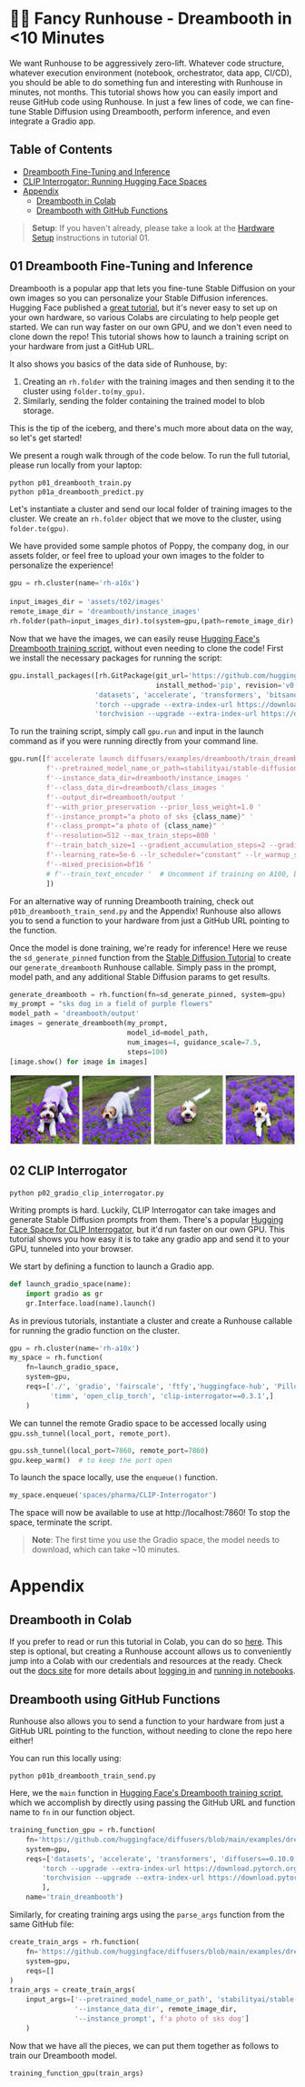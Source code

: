 # 🧑‍🎨 Fancy Runhouse - Dreambooth in <10 Minutes

We want Runhouse to be aggressively zero-lift. Whatever code
structure, whatever execution environment (notebook, 
orchestrator, data app, CI/CD), you should be able to do something fun
and interesting with Runhouse in minutes, not months. This tutorial
shows how you can easily import and reuse GitHub code using Runhouse.
In just a few lines of code, we can fine-tune Stable Diffusion using
Dreambooth, perform inference, and even integrate a Gradio app.

## Table of Contents
- [Dreambooth Fine-Tuning and Inference](#01-dreambooth-fine-tuning-and-inference)
- [CLIP Interrogator: Running Hugging Face Spaces](#02-clip-interrogator)
- [Appendix](#appendix)
    - [Dreambooth in Colab](#dreambooth-in-colab)
    - [Dreambooth with GitHub Functions](#dreambooth-using-github-functions)

> **Setup**:
If you haven't already, please take a look at the 
[Hardware Setup](../t01_Stable_Diffusion/README.md#00-hardware-setup) instructions in tutorial 01.

## 01 Dreambooth Fine-Tuning and Inference

Dreambooth is a popular app that lets you fine-tune Stable Diffusion on your
own images so you can personalize your Stable Diffusion inferences.
Hugging Face published a [great tutorial](https://huggingface.co/blog/dreambooth),
but it's never easy to set up on your own hardware, so various Colabs are circulating
to help people get started. We can run way faster on our own GPU, and we don't even 
need to clone down the repo! This tutorial shows how to launch a training script on your
hardware from just a GitHub URL. 

It also shows you basics of the data side of Runhouse, by:
1) Creating an `rh.folder` with the training images and then sending it to the
cluster using `folder.to(my_gpu)`. 
2) Similarly, sending the folder containing the trained model to blob storage.

This is the tip of the iceberg, and there's much more about data on the way, so
let's get started!

We present a rough walk through of the code below.
To run the full tutorial, please run locally from your laptop:
```commandline
python p01_dreambooth_train.py
python p01a_dreambooth_predict.py
```

Let's instantiate a cluster and send our local folder of training images to the
cluster. We create an `rh.folder` object that we move to the cluster, using
`folder.to(gpu)`.

We have provided some sample photos of Poppy, the company dog, in our assets folder,
or feel free to upload your own images to the folder to personalize the experience!

```python
gpu = rh.cluster(name='rh-a10x')

input_images_dir = 'assets/t02/images'
remote_image_dir = 'dreambooth/instance_images'
rh.folder(path=input_images_dir).to(system=gpu,(path=remote_image_dir)
```

Now that we have the images, we can easily reuse
[Hugging Face's Dreambooth training script](https://github.com/huggingface/diffusers/blob/main/examples/dreambooth/train_dreambooth.py),
without even needing to clone the code! First we install the necessary packages for running the script:

```python
gpu.install_packages([rh.GitPackage(git_url='https://github.com/huggingface/diffusers.git',
                                    install_method='pip', revision='v0.11.1'),
                     'datasets', 'accelerate', 'transformers', 'bitsandbytes',
                     'torch --upgrade --extra-index-url https://download.pytorch.org/whl/cu117',
                     'torchvision --upgrade --extra-index-url https://download.pytorch.org/whl/cu117'])
```

To run the training script, simply call `gpu.run` and input in the launch command as if you were
running directly from your command line.

```python
gpu.run([f'accelerate launch diffusers/examples/dreambooth/train_dreambooth.py '
         f'--pretrained_model_name_or_path=stabilityai/stable-diffusion-2-base '
         f'--instance_data_dir=dreambooth/instance_images '
         f'--class_data_dir=dreambooth/class_images '
         f'--output_dir=dreambooth/output '
         f'--with_prior_preservation --prior_loss_weight=1.0 '
         f'--instance_prompt="a photo of sks {class_name}" '
         f'--class_prompt="a photo of {class_name}" '
         f'--resolution=512 --max_train_steps=800 '
         f'--train_batch_size=1 --gradient_accumulation_steps=2 --gradient_checkpointing --use_8bit_adam '
         f'--learning_rate=5e-6 --lr_scheduler="constant" --lr_warmup_steps=0 --num_class_images=200 '
         f'--mixed_precision=bf16 '
         # f'--train_text_encoder '  # Uncomment if training on A100, but too heavy for A10G (AWS)
         ])
```

For an alternative way of running Dreambooth training, check out `p01b_dreambooth_train_send.py` and 
the Appendix! Runhouse also allows you to send a function to your hardware from just a GitHub URL 
pointing to the function.

Once the model is done training, we're ready for inference! Here we reuse the
`sd_generate_pinned` function from the [Stable Diffusion Tutorial](../t01_Stable_Diffusion/)
to create our `generate_dreambooth` Runhouse callable. Simply pass in the
prompt, model path, and any additional Stable Diffusion params to get results.

```python
generate_dreambooth = rh.function(fn=sd_generate_pinned, system=gpu)
my_prompt = "sks dog in a field of purple flowers"
model_path = 'dreambooth/output'
images = generate_dreambooth(my_prompt,
                             model_id=model_path,
                             num_images=4, guidance_scale=7.5,
                             steps=100)
[image.show() for image in images]
```

![](../assets/t02/p01a_output.png)

## 02 CLIP Interrogator
```commandline
python p02_gradio_clip_interrogator.py
```

Writing prompts is hard. Luckily, CLIP Interrogator can take images and generate
Stable Diffusion prompts from them. There's a popular [Hugging Face Space for CLIP 
Interrogator](https://huggingface.co/spaces/pharma/CLIP-Interrogator), but it'd run 
faster on our own GPU. This tutorial shows you how easy it is to take any gradio app 
and send it to your GPU, tunneled into your browser.

We start by defining a function to launch a Gradio app.

```python
def launch_gradio_space(name):
    import gradio as gr
    gr.Interface.load(name).launch()
```

As in previous tutorials, instantiate a cluster and create a Runhouse callable for
running the gradio function on the cluster.

```python
gpu = rh.cluster(name='rh-a10x')
my_space = rh.function(
    fn=launch_gradio_space,
    system=gpu,
    reqs=['./', 'gradio', 'fairscale', 'ftfy','huggingface-hub', 'Pillow', 
          'timm', 'open_clip_torch', 'clip-interrogator==0.3.1',]
    )
```

We can tunnel the remote Gradio space to be accessed locally using
`gpu.ssh_tunnel(local_port, remote_port)`. 

```python
gpu.ssh_tunnel(local_port=7860, remote_port=7860)
gpu.keep_warm()  # to keep the port open
```

To launch the space locally, use the `enqueue()` function.

```python
my_space.enqueue('spaces/pharma/CLIP-Interrogator')
```

The space will now be available to use at http://localhost:7860!
To stop the space, terminate the script.

>**Note**:
The first time you use the Gradio space, the model needs to download, which can
take ~10 minutes.


# Appendix

## Dreambooth in Colab

If you prefer to read or run this tutorial in Colab, you can do so 
[here](https://colab.research.google.com/github/run-house/tutorials/blob/main/t02_Dreambooth/x01_colab_dreambooth.ipynb).
This step is optional, but creating a Runhouse account allows us to 
conveniently jump into a Colab with our credentials and resources at the ready.
Check out the [docs site](https://runhouse-docs.readthedocs-hosted.com/en/latest/index.html) for more details about
[logging in](https://runhouse-docs.readthedocs-hosted.com/en/latest/overview/accessibility.html#secrets-and-logging-in-out) and
[running in notebooks](https://runhouse-docs.readthedocs-hosted.com/en/latest/overview/notebooks.html).

## Dreambooth using GitHub Functions

Runhouse also allows you to send a function to your hardware from just a GitHub URL pointing to the function,
without needing to clone the repo here either!

You can run this locally using:
```commandline
python p01b_dreambooth_train_send.py
```

Here, we the `main` function in 
[Hugging Face's Dreambooth training script](https://github.com/huggingface/diffusers/blob/main/examples/dreambooth/train_dreambooth.py),
which we accomplish by directly using passing the GitHub URL and function
name to `fn` in our function object.

```python
training_function_gpu = rh.function(
    fn='https://github.com/huggingface/diffusers/blob/main/examples/dreambooth/train_dreambooth.py:main',
    system=gpu,
    reqs=['datasets', 'accelerate', 'transformers', 'diffusers==0.10.0',
        'torch --upgrade --extra-index-url https://download.pytorch.org/whl/cu117',
        'torchvision --upgrade --extra-index-url https://download.pytorch.org/whl/cu117'
        ],
    name='train_dreambooth')
```

Similarly, for creating training args using the `parse_args` function from the
same GitHub file:
```python
create_train_args = rh.function(
    fn='https://github.com/huggingface/diffusers/blob/main/examples/dreambooth/train_dreambooth.py:parse_args',
    system=gpu,
    reqs=[]
)
train_args = create_train_args(
    input_args=['--pretrained_model_name_or_path', 'stabilityai/stable-diffusion-2-base',
                '--instance_data_dir', remote_image_dir,
                '--instance_prompt', f'a photo of sks dog']
    )
```

Now that we have all the pieces, we can put them together as follows to train
our Dreambooth model.

```python
training_function_gpu(train_args)